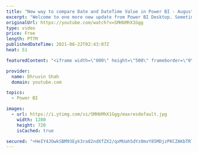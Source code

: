 ```yaml
---
title: "New way to compare Date and DateTime Value in Power BI - August 2021 Feature Summary"
excerpt: "Welcome to one more new update from Power BI Desktop. Sometimes we need to compare date or DateTime value in our DAX expression. At that time, we are using Date() function and Time() function. Now, there's one more easy way to compare Date and Time value in Power BI which is using \"dt\" keyword before"
originalUrl: https://youtube.com/watch?v=SMHbMhX1Ggg
type: video
price: Free
length: PT7M
publishedDateTime: 2021-08-22T02:43:07Z
heat: 51

featuredContent: "<iframe width=\"800\" height=\"500\" frameborder=\"0\" src=\"https://www.youtube.com/embed/SMHbMhX1Ggg\" allow=\"accelerometer; autoplay; encrypted-media; gyroscope; picture-in-picture\" allowfullscreen></iframe>"

provider:
  name: Dhruvin Shah
  domain: youtube.com

topics:
  - Power BI

images:
  - url: https://i.ytimg.com/vi/SMHbMhX1Ggg/maxresdefault.jpg
    width: 1280
    height: 720
    isCached: true

secured: "+HeIY4JOwkSBM93Eyk3ra82ndXfZX2/qxMUah5dYz0mvY85MDjzPKCZAKbTRl/1Xu/Gd5U27Xfmvm3n3DDPWqUYZnZROy3zMOaxZWwWUiePpZlrgdTPn/dg9gC37pnLA0sVPdHy1NQ5mYIsyi3YnaH85dNKp8CScYgt3yrbkVgWETXudy92sDcwVrrBUhCmfvCtdHWW9x0SOYzkCpLocx21usfLU2eTh0gdfjIBEeFHHk7gM0T27Mbmx4wuMjxVD0x1T6eDnkyijrRHzVzVfK0TGwDbSa93RVEkWy6nQOMQVSBz8M37xtBIXdWitmWYIiBHEhmX8mIo3cugEbL0utfTgEHIBwdft1YIqXf2mz6MRFC8mbm2ItxrM2lLAS+dUF15Plk/AHYGb11OeOIRewnRTIrzqVQ7yfxVrTNGTrLk=;b72fOvOohjl6y/bXxjiIng=="
---
```


